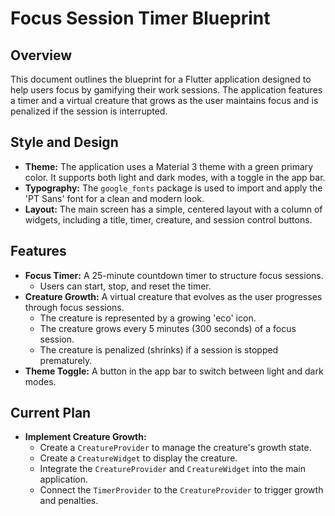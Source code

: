 
# Focus Session Timer Blueprint

## Overview

This document outlines the blueprint for a Flutter application designed to help users focus by gamifying their work sessions. The application features a timer and a virtual creature that grows as the user maintains focus and is penalized if the session is interrupted.

## Style and Design

- **Theme:** The application uses a Material 3 theme with a green primary color. It supports both light and dark modes, with a toggle in the app bar.
- **Typography:** The `google_fonts` package is used to import and apply the 'PT Sans' font for a clean and modern look.
- **Layout:** The main screen has a simple, centered layout with a column of widgets, including a title, timer, creature, and session control buttons.

## Features

- **Focus Timer:** A 25-minute countdown timer to structure focus sessions.
  - Users can start, stop, and reset the timer.
- **Creature Growth:** A virtual creature that evolves as the user progresses through focus sessions.
  - The creature is represented by a growing 'eco' icon.
  - The creature grows every 5 minutes (300 seconds) of a focus session.
  - The creature is penalized (shrinks) if a session is stopped prematurely.
- **Theme Toggle:** A button in the app bar to switch between light and dark modes.

## Current Plan

- **Implement Creature Growth:**
  - Create a `CreatureProvider` to manage the creature's growth state.
  - Create a `CreatureWidget` to display the creature.
  - Integrate the `CreatureProvider` and `CreatureWidget` into the main application.
  - Connect the `TimerProvider` to the `CreatureProvider` to trigger growth and penalties.


